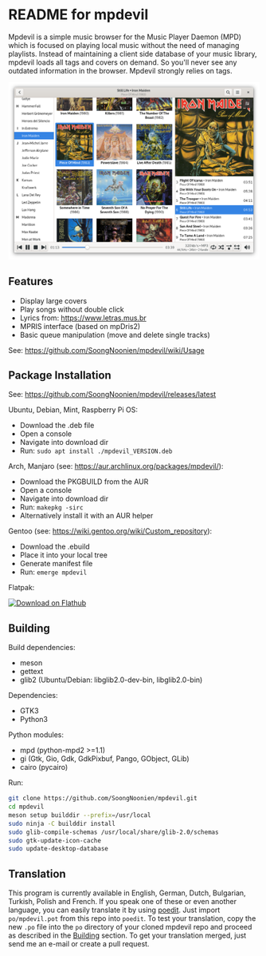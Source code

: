 README for mpdevil
==================
Mpdevil is a simple music browser for the Music Player Daemon (MPD) which is focused on playing local music without the need of managing playlists. Instead of maintaining a client side database of your music library, mpdevil loads all tags and covers on demand. So you'll never see any outdated information in the browser. Mpdevil strongly relies on tags.

![ScreenShot](screenshots/mainwindow_1.9.0.png)

Features
--------

- Display large covers
- Play songs without double click
- Lyrics from: https://www.letras.mus.br
- MPRIS interface (based on mpDris2)
- Basic queue manipulation (move and delete single tracks)

See: https://github.com/SoongNoonien/mpdevil/wiki/Usage

Package Installation
--------------------

See:
https://github.com/SoongNoonien/mpdevil/releases/latest

Ubuntu, Debian, Mint, Raspberry Pi OS:
- Download the .deb file
- Open a console
- Navigate into download dir
- Run: `sudo apt install ./mpdevil_VERSION.deb`

Arch, Manjaro (see: https://aur.archlinux.org/packages/mpdevil/):
- Download the PKGBUILD from the AUR
- Open a console
- Navigate into download dir
- Run: `makepkg -sirc`
- Alternatively install it with an AUR helper

Gentoo (see: https://wiki.gentoo.org/wiki/Custom_repository):
- Download the .ebuild
- Place it into your local tree
- Generate manifest file
- Run: `emerge mpdevil`

Flatpak:

<a href='https://flathub.org/apps/details/org.mpdevil.mpdevil'><img width='240' alt='Download on Flathub' src='https://flathub.org/assets/badges/flathub-badge-en.png'/></a>

Building
--------

Build dependencies:
- meson
- gettext
- glib2 (Ubuntu/Debian: libglib2.0-dev-bin, libglib2.0-bin)

Dependencies:
- GTK3
- Python3

Python modules:
- mpd (python-mpd2 >=1.1)
- gi (Gtk, Gio, Gdk, GdkPixbuf, Pango, GObject, GLib)
- cairo (pycairo)

Run:
```bash
git clone https://github.com/SoongNoonien/mpdevil.git
cd mpdevil
meson setup builddir --prefix=/usr/local
sudo ninja -C builddir install
sudo glib-compile-schemas /usr/local/share/glib-2.0/schemas
sudo gtk-update-icon-cache
sudo update-desktop-database
```

Translation
-----------

This program is currently available in English, German, Dutch, Bulgarian, Turkish, Polish and French. If you speak one of these or even another language, you can easily translate it by using [poedit](https://poedit.net). Just import `po/mpdevil.pot` from this repo into `poedit`. To test your translation, copy the new `.po` file into the `po` directory of your cloned mpdevil repo and proceed as described in the [Building](#building) section. To get your translation merged, just send me an e-mail or create a pull request.

